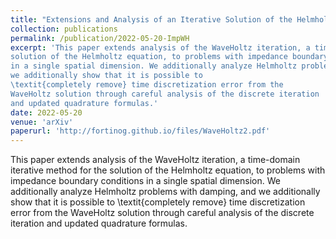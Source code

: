 ```yaml
---
title: "Extensions and Analysis of an Iterative Solution of the Helmholtz Equation via the Wave Equation"
collection: publications
permalink: /publication/2022-05-20-ImpWH
excerpt: 'This paper extends analysis of the WaveHoltz iteration, a time-domain iterative method for the 
solution of the Helmholtz equation, to problems with impedance boundary conditions 
in a single spatial dimension. We additionally analyze Helmholtz problems with damping, and 
we additionally show that it is possible to 
\textit{completely remove} time discretization error from the 
WaveHoltz solution through careful analysis of the discrete iteration
and updated quadrature formulas.'
date: 2022-05-20
venue: 'arXiv'
paperurl: 'http://fortinog.github.io/files/WaveHoltz2.pdf'
---
```

This paper extends analysis of the WaveHoltz iteration, a time-domain iterative method for the 
solution of the Helmholtz equation, to problems with impedance boundary conditions 
in a single spatial dimension. We additionally analyze Helmholtz problems with damping, and 
we additionally show that it is possible to 
\textit{completely remove} time discretization error from the 
WaveHoltz solution through careful analysis of the discrete iteration
and updated quadrature formulas.

<!-- [Download paper here](https://doi.org/10.1137/19M1299062) -->

<!-- Recommended citation: Your Name, You. (2009). "Paper Title Number 1." <i>Journal 1</i>. 1(1). -->
